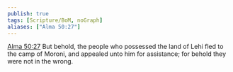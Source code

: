 ```yaml
---
publish: true
tags: [Scripture/BoM, noGraph]
aliases: ["Alma 50:27"]
---
```

[Alma 50:27](https://churchofjesuschrist.org/study/scriptures/bofm/alma/50?lang=eng&id=p27#p27) But behold, the people who possessed the land of Lehi fled to the camp of Moroni, and appealed unto him for assistance; for behold they were not in the wrong.

